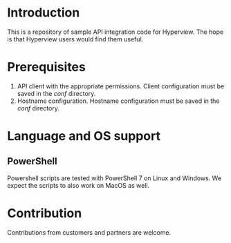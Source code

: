 # Introduction

This is a repository of sample API integration code for Hyperview. The hope is that Hyperview users would find them useful.

# Prerequisites

1. API client with the appropriate permissions. Client configuration must be saved in the *conf* directory.
2. Hostname configuration. Hostname configuration must be saved in the *conf* directory.

# Language and OS support

## PowerShell

Powershell scripts are tested with PowerShell 7 on Linux and Windows. We expect the scripts to also work on MacOS as well.

# Contribution

Contributions from customers and partners are welcome.
